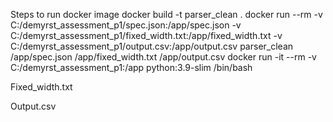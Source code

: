 Steps to run docker image
docker build -t parser_clean .
docker run --rm -v C:/demyrst_assessment_p1/spec.json:/app/spec.json -v C:/demyrst_assessment_p1/fixed_width.txt:/app/fixed_width.txt -v C:/demyrst_assessment_p1/output.csv:/app/output.csv parser_clean /app/spec.json /app/fixed_width.txt /app/output.csv
docker run -it --rm -v C:/demyrst_assessment_p1:/app python:3.9-slim /bin/bash
 
Fixed_width.txt
 
Output.csv
 
